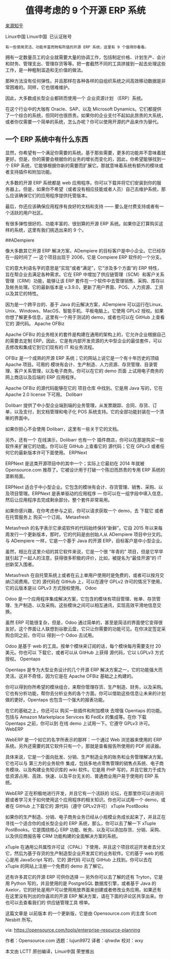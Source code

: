 # <div style='text-align :center;'> 值得考虑的 9 个开源 ERP 系统</div>

[来源知乎](https://zhuanlan.zhihu.com/p/38596324)

Linux中国
Linux中国
​
已认证账号

    有一些使用灵活、功能丰富而物有所值的开源 ERP 系统，这里有 9 个值得你看看。

拥有一定数量员工的企业就需要大量的协调工作，包括制定价格、计划生产、会计和财务、管理支出、管理存货等等。把一套截然不同的工具拼接到一起去处理这些工作，是一种粗制滥造和无价值的做法。

那种方法没有任何弹性。并且那样在各种各样的自组织系统之间高效移动数据是非常困难的。同样，它也很难维护。

因此，大多数成长型企业都转而使用一个 企业资源计划 （ERP）系统。

在这个行业中的大咖有 Oracle、SAP、以及 Microsoft Dynamics。它们都提供了一个综合的系统，但同时也很昂贵。如果你的企业支付不起如此昂贵的大系统，或者你仅需要一个简单的系统，怎么办呢？你可以使用开源的产品来作为替代。

## 一个 ERP 系统中有什么东西

显然，你希望有一个满足你需要的系统。基于那些需要，更多的功能并不意味着就更好。但是，你的需要会根据你的业务的增长而变化的，因此，你希望能够找到一个 ERP 系统，它能够根据你新的需要而扩展它。那就意味着系统有额外的模块或者支持插件和附加功能。

大多数的开源 ERP 系统都是 web 应用程序。你可以下载并将它们安装到你的服务器上。但是，如果你不希望（或者没有相应技能或者人员）自己去维护系统，那么应该确保它们的应用程序提供托管版本。

最后，你还应该确保应用程序有良好的文档和支持 —— 要么是付费支持或者有一个活跃的用户社区。

有很多弹性很好的、功能丰富的、很划算的开源 ERP 系统。如果你正打算购买这样的系统，这里有我们挑选出来的 9 个。

##ADempiere

像大多数其它开源 ERP 解决方案，ADempiere 的目标客户是中小企业。它已经存在一段时间了 — 这个项目出现于 2006，它是 Compiere ERP 软件的一个分支。

它的意大利语名字的意思是“实现”或者“满足”，它“涉及多个方面”的 ERP 特性，旨在帮企业去满足各种需求。它在 ERP 中增加了供应链管理（SCM）和客户关系管理（CRM）功能，能够让该 ERP 套件在一个软件中去管理销售、采购、库存以及帐务处理。它的最新版本是 v.3.9.0，更新了用户界面、POS、人力资源、工资以及其它的特性。

因为是一个跨平台的、基于 Java 的云解决方案，ADempiere 可以运行在Linux、Unix、Windows、MacOS、智能手机、平板电脑上。它使用 GPLv2 授权。如果你想了解更多信息，这里有一个用于测试的 demo，或者也可以在 GitHub 上查看它的 源代码。
Apache OFBiz

Apache OFBiz 的业务相关的套件是构建在通用的架构上的，它允许企业根据自己的需要去定制 ERP。因此，它是有内部开发资源的大中型企业的最佳套件，可以去修改和集成它到它们现有的 IT 和业务流程。

OFBiz 是一个成熟的开源 ERP 系统；它的网站上说它是一个有十年历史的顶级 Apache 项目。可用的 模块有会计、生产制造、人力资源、存货管理、目录管理、客户关系管理，以及电子商务。你可以在它的 demo 页面 上试用电子商务的网上商店以及后端的 ERP 应用程序。

Apache OFBiz 的源代码能够在它的 项目仓库 中找到。它是用 Java 写的，它在 Apache 2.0 license 下可用。
Dolibarr

Dolibarr 提供了中小型企业端到端的业务管理，从发票跟踪、合同、存货、订单，以及支付，到文档管理和电子化 POS 系统支持。它的全部功能封装在一个清晰的界面中。

如果你担心不会使用 Dolibarr，这里有一些关于它的文档。

另外，还有一个 在线演示，Dolibarr 也有一个 插件商店，你可以在那是购买一些软件来扩展它的功能。你可以在 GitHub 上查看它的 源代码；它在 GPLv3 或者任何它的最新版本许可下面使用。
ERPNext

ERPNext 是这类开源项目中的其中一个；实际上它最初在 2014 年就被 Opensource.com 推荐了。它被设计用于打破一个陈旧而昂贵的专用 ERP 系统的垄断局面。

ERPNext 适合于中小型企业。它包含的模块有会计、存货管理、销售、采购、以及项目管理。ERPNext 是表单驱动的应用程序 — 你可以在一组字段中填入信息，然后让应用程序去完成剩余部分。整个套件非常易用。

如果你感兴趣，在你考虑参与之前，你可以请求获取一个 demo，去 下载它 或者在托管服务上 购买一个订阅。
Metasfresh

Metasfresh 的名字表示它承诺软件的代码始终保持“新鲜”。它自 2015 年以来每周发行一个更新版本，那时，它的代码是由创始人从 ADempiere 项目中分叉的。与 ADempiere 一样，它是一个基于 Java 的开源 ERP，目标客户是中小型企业。

虽然，相比在这里介绍的其它软件来说，它是一个很 “年青的” 项目，但是它早早就引起了一起人的注意，获得很多积极的评价，比如，被提名为“最佳开源”的 IT 创新奖入围者。

Metasfresh 在自托管系统上或者在云上单用户使用时是免费的，或者可以按月交纳订阅费用。它的 源代码在 GitHub 上，可以在遵守 GPLv2 许可的情况下使用，它的云版本是以 GPLv3 方式授权使用。
Odoo

Odoo 是一个应用程序集成解决方案，它包含的模块有项目管理、帐单、存货管理、生产制造、以及采购。这些模块之间可以相互通讯，实现高效平滑地信息交换。

虽然 ERP 可能很复杂，但是，Odoo 通过简单的，甚至是简洁的界面使它变得很友好。这个界面让人联想到谷歌云盘，它只让你需要的功能可见。在你决定签定采购合同之前，你可以 得到一个 Odoo 去试用。

Odoo 是基于 web 的工具。按单个模块来订阅的话，每个模块每月需要支付 20 美元。你也可以 下载它，或者可以从 GitHub 上获得 源代码，它以 LGPLv3 方式授权。
Opentaps

Opentaps 是专为大型业务设计的几个开源 ERP 解决方案之一，它的功能强大而灵活。这并不奇怪，因为它是在 Apache OFBiz 基础之上构建的。

你可以得到你所希望的模块组合，来帮你管理存货、生产制造、财务，以及采购。它也有分析功能，帮你去分析业务的各个方面。你可以借助这些信息让未来的计划做的更好。Opentaps 也包含一个强大的报表功能。

在它的基础之上，你还可以 购买一些插件和附加模块 去增强 Opentaps 的功能。包括与 Amazon Marketplace Services 和 FedEx 的集成等。在你 下载 Opentaps 之前，你可以到 在线 demo 上试用一下。它遵守 GPLv3 许可。
WebERP

WebERP 是一个如它的名字所表示的那样：一个通过 Web 浏览器来使用的 ERP 系统。另外还需要的其它软件只有一个，那就是查看报告所使用的 PDF 阅读器。

具体来说，它是一个面向批发、分销、生产制造业务的账务和业务管理解决方案。它也可以与 第三方的业务软件 集成，包括多地点零售管理的销售点系统、电子商务模块、以及构建业务知识库的 wiki 软件。它是用 PHP 写的，并且它致力于成为低资源占用、高效、快速、以及平台无关的、普通商业用户易于使用的 ERP 系统。

WebERP 正在积极地进行开发，并且它有一个活跃的 论坛，在那里你可以咨询问题或者学习关于如何使用这个应用程序的相关知识。你也可以试用一个 demo，或者在 GitHub 上下载它的 源代码（遵守 GPLv2许可）
xTuple PostBooks

如果你的生产制造、分销、电子商务业务已经从小规模业务成长起来了，并且正在寻找一个适合你的成长型企业的 ERP 系统，那么，你可以去了解一下 xTuple PostBooks。它是围绕核心 ERP 功能、帐务、以及可以添加存货、分销、采购、以及供应商报告等 CRM 功能构建的全面解决方案的系统。

xTuple 在通用公共属性许可证（CPAL）下使用，并且这个项目欢迎开发者去分叉它，然后为基于存货的生产制造型企业开发其它的业务软件。它的基于 web 的核心是用 JavaScript 写的，它的 源代码 可以在 GitHub 上找到。你可以去在 xTuple 的网站上注册一个免费的 demo 去了解它。

还有许多其它的开源 ERP 可供你选择 — 另外你可以去了解的还有 Tryton，它是用 Python 写的，并且使用的是 PostgreSQL 数据库引擎，或者基于 Java 的 Axelor，它的好处是用户可以使用拖放界面来创建或者修改业务应用。如果还有在这里没有列出的你喜欢的开源 ERP 解决方案，请在下面的评论区共享出来。你也可以去查看我们的 供应链管理工具 榜单。

这篇文章是 以前版本 的一个更新版，它是由 Opensource.com 的主席 Scott Nesbitt 所写。

via: https://opensource.com/tools/enterprise-resource-planning

作者：Opensource.com 选题：lujun9972 译者：qhwdw 校对：wxy

本文由 LCTT 原创编译，Linux中国 荣誉推出
